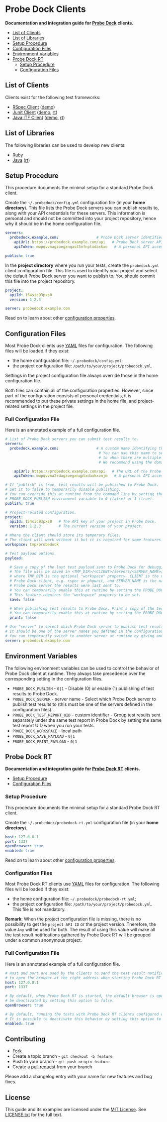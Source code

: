 # Probe Dock Clients

**Documentation and integration guide for [Probe Dock](https://github.com/probedock/probedock) clients.**

* [List of Clients](#clients)
* [List of Libraries](#libraries)
* [Setup Procedure](#setup-procedure)
* [Configuration Files](#configuration-files)
* [Environment Variables](#environment-variables)
* [Probe Dock RT](#pdrt)
    * [Setup Procedure](#pdrt-setup-procedure)
    * [Configuration Files](#pdrt-configuration-files)

<a name="clients"></a>
## List of Clients

Clients exist for the following test frameworks:

* [RSpec Client](https://github.com/probedock/probedock-rspec) ([demo](https://github.com/probedock/probedock-demo-rspec))
* [Junit Client](https://github.com/probedock/probedock-junit) ([demo](https://github.com/probedock/probedock-demo-junit), [rt](https://github.com/probedock/probedock-rt-junit))
* [Java ITF Client](https://github.com/probedock/probedock-itf) ([demo](https://github.com/probedock/probedock-demo-itf), [rt](https://github.com/probedock/probedock-rt-itf))

<a name="libraries"></a>
## List of Libraries

The following libraries can be used to develop new clients:

* [Ruby](https://github.com/probedock/probedock-ruby)
* [Java](https://github.com/probedock/probedock-java) ([rt](https://github.com/probedock/probedock-rt-java))

<a name="setup-procedure"></a>
## Setup Procedure

This procedure documents the minimal setup for a standard Probe Dock client.

Create the `~/.probedock/config.yml` configuration file (in your **home directory**).
This file lists the Probe Dock servers you can publish results to, along with your API credentials for these servers.
This information is personal and should not be committed into your project repository, hence why it should be in the home configuration file.

```yml
servers:
  probedock.example.com:                 # Probe Dock server identifier (e.g. domain name)
    apiUrl: https://probedock.example.com/api   # Probe Dock server API URL
    apiToken: mwpqvvmagzoegxnqas45nfnptxdaxkxo   # A personal API access token which you can generate from your profile page in Probe Dock

publish: true
```

In the **project directory** where you run your tests, create the `probedock.yml` client configuration file.
This file is used to identify your project and select the default Probe Dock server you want to publish to.
You should commit this file into the project repository.

```yml
project:
  apiId: 154sic93pxs0
  version: 1.2.3

server: probedock.example.com
```

Read on to learn about other [configuration properties](#configuration-files).

<a name="configuration-files"></a>
## Configuration Files

Most Probe Dock clients use [YAML](http://yaml.org) files for configuration.
The following files will be loaded if they exist:

* the home configuration file: `~/.probedock/config.yml`;
* the project configuration file: `/path/to/your/project/probedock.yml`.

Settings in the project configuration file always override those in the home configuration file.

Both files can contain all of the configuration properties.
However, since part of the configuration consists of personal credentials,
it is recommended to put these private settings in the home file,
and project-related settings in the project file.

### Full Configuration File

Here is an annotated example of a full configuration file.

```yml
# List of Probe Dock servers you can submit test results to.
servers:
  probedock.example.com:                 # A custom name identifying the Probe Dock server.
                                          # You can use this name to select which server to publish
                                          # to when there are multiple servers.
                                          # We recommend using the domain name where it is running.

    apiUrl: https://probedock.example.com/api   # The URL of the Probe Dock server's API.
    apiToken: mwpqvvma2rdagzoegxnqptxdaxkxonjm   # A personal API access token which you can generate from your profile page in Probe Dock.

# If "publish" is true, test results will be published to Probe Dock.
# Set it to false to temporarily disable publishing.
# You can override this at runtime from the command line by setting the
# PROBE_DOCK_PUBLISH environment variable to 0 (false) or 1 (true).
publish: true

# Project-related configuration.
project:
  apiId: 154sic93pxs0   # The API key of your project in Probe Dock.
  version: 1.2.3        # The current version of your project.

# Where the client should store its temporary files.
# The client will work without it but it is required for some features.
workspace: tmp/probedock

# Test payload options.
payload:

  # Save a copy of the last test payload sent to Probe Dock for debugging.
  # The file will be saved in <TMP_DIR>/<CLIENT>/servers/<SERVER_NAME>/payload.json,
  # where TMP_DIR is the optional "workspace" property, CLIENT is the name of the
  # Probe Dock client, e.g. rspec or phpunit, and SERVER_NAME is the name of the
  # Probe Dock server the results were last sent to.
  # You can temporarily enable this at runtime by setting the PROBE_DOCK_SAVE_PAYLOAD environment variable to 1.
  # This feature requires the "workspace" property to be set.
  save: false

  # When publishing test results to Probe Dock, Print a copy of the test payload in the console for debugging.
  # You can temporarily enable this at runtime by setting the PROBE_DOCK_PRINT_PAYLOAD environment variable to 1.
  print: false

# Use "server" to select which Probe Dock server to publish test results to.
# It should be one of the server names you defined in the configuration.
# You can temporarily switch to another server at runtime by giving another name in the PROBE_DOCK_SERVER environment variable.
server: probedock.example.com
```

<a name="environment-variables"></a>
## Environment Variables

The following environment variables can be used to control the behavior of Probe Dock client at runtime.
They always take precedence over the corresponding setting in the configuration files.

* `PROBE_DOCK_PUBLISH` - `0|1` - Disable (0) or enable (1) publishing of test results to Probe Dock.
* `PROBE_DOCK_SERVER` - server name - Select which Probe Dock server to publish test results to (this must be one of the servers defined in the configuration files).
* `PROBE_DOCK_TEST_REPORT_UID` - custom identifier - Group test results sent separately under the same test report in Probe Dock by setting the same test report UID when you run your tests.
* `PROBE_DOCK_WORKSPACE` - local path
* `PROBE_DOCK_SAVE_PAYLOAD` - `0|1`
* `PROBE_DOCK_PRINT_PAYLOAD` - `0|1`

<a name="pdrt"></a>
## Probe Dock RT

**Documentation and integration guide for [Probe Dock RT](https://github.com/probedock/probedock-rt) clients.**

* [Setup Procedure](#pdrt-setup-procedure)
* [Configuration Files](#pdrt-configuration-files)

<a name="pdrt-setup-procedure"></a>
### Setup Procedure

This procedure documents the minimal setup for a standard Probe Dock RT client.

Create the `~/.probedock/probedock-rt.yml` configuration file (in your **home directory**).

```yml
host: 127.0.0.1
port: 1337
openBrowser: true
enabled: true
```

Read on to learn about other [configuration properties](#configuration-files).

<a name="pdrt-configuration-files"></a>
### Configuration Files

Most Probe Dock RT clients use [YAML](http://yaml.org) files for configuration.
The following files will be loaded if they exist:

* the home configuration file: `~/.probedock/probedock-rt.yml`;
* the project configuration file: `/path/to/your/project/probedock.yml`. This file is not mandatory.

**Remark**: When the project configuration file is missing, there is no possibility to get the  `project API ID` or the
project version. Therefore, the value `Any` will be used for both. The result of using this value will make all the test
result notifications gathered by Probe Dock RT will be grouped under a common anonymous project.

### Full Configuration File

Here is an annotated example of a full configuration file.

```yml
# Host and port are used by the clients to send the test result notifications. It is also used 
# to open the browser at the right address when starting Probe Dock RT
host: 127.0.0.1
port: 1337

# By default, when Probe Dock RT is started, the default browser is open to the starting page. This can
# be deactivated by setting this option to false.
openBrowser: true

# By default, running the tests with Probe Dock RT clients configured will send the test result notifications.
# It is possible to deactivate this behavior by setting this option to false.
enabled: true
```

## Contributing

* [Fork](https://help.github.com/articles/fork-a-repo)
* Create a topic branch - `git checkout -b feature`
* Push to your branch - `git push origin feature`
* Create a [pull request](http://help.github.com/pull-requests/) from your branch

Please add a changelog entry with your name for new features and bug fixes.

## License

This guide and its examples are licensed under the [MIT License](http://opensource.org/licenses/MIT).
See [LICENSE.txt](LICENSE.txt) for the full text.

